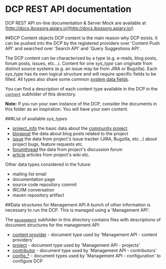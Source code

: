 DCP REST API documentation
==========================

DCP REST API on-line documentation & Server Mock are available at [http://docs.jbossorg.apiary.io](http://docs.jbossorg.apiary.io/)

##DCP Content objects
DCP content is the main reason why DCP exists. It can be pushed into the DCP by the 
registered providers over 'Content Push API' and searched over 'Search API' and 
'Query Suggestions API'.

The DCP content can be characterized by a type (e.g. e-mails, blog posts, forum 
posts, issues, etc...). Content for one *sys_type* can originate from distinct source
systems (e.g. an issue may be from JIRA or Bugzilla). 
Each *sys_type* has its own logical structure and will require specific fields
to be filled. All types also share some common [system data fields](content/dcp_content_object.md).

You can find a description of each content type available in the DCP in the
[`content`](content) subfolder of this directory.

**Note:** If you run your own instance of the DCP, consider the documents in this folder 
as an inspiration. You will have your own content.

###List of available *sys_type*s

+ [project_info](content/project_info.md) the basic data about the [community project](https://www.jboss.org/projects.html). 
+ [blogpost](content/blogpost.md) the data about blog posts related to the project
+ [issue](content/issue.md) the data from project's issue tracker (JIRA, Bugzilla, 
  etc...) about project bugs, feature requests etc.
+ [forumthread](content/forumthread.md) the data from project's discussion forum
+ [article](content/article.md) articles from project's wiki etc.

Other data types considered in the future:

+ mailing list email
+ documentation page
+ source code repository commit
+ IRC/IM conversation
+ maven repository artifact

##Data structures for Management API
A bunch of other information is necessary to run the DCP. This is managed using a 'Management API'.
 
The [`management`](management) subfolder in this directory contains files with 
descriptions of document structures for the management API:

+ [content provider](management/content_provider.md) - document type used by 'Management API - content providers'
+ [project](management/project.md) - document type used by 'Management API - projects'
+ [contributor](management/contributor.md) - document type used by 'Management API - contributors'
+ [config_*](management)  - document types used by 'Management API - configuration' to configure DCP

